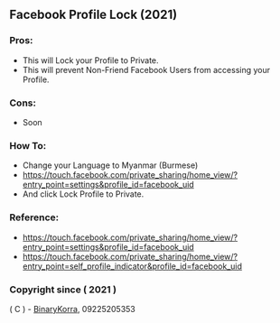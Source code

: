 ## Facebook Profile Lock (2021)

### Pros:
* This will Lock your Profile to Private.
* This will prevent Non-Friend Facebook Users from accessing your Profile.

### Cons:
* Soon

### How To:
* Change your Language to Myanmar (Burmese)
* https://touch.facebook.com/private_sharing/home_view/?entry_point=settings&profile_id=facebook_uid
* And click Lock Profile to Private.

### Reference:
* https://touch.facebook.com/private_sharing/home_view/?entry_point=settings&profile_id=facebook_uid
* https://touch.facebook.com/private_sharing/home_view/?entry_point=self_profile_indicator&profile_id=facebook_uid

### Copyright since ( 2021 )
( C ) - [BinaryKorra](https://github.com/binarykorra), 09225205353
